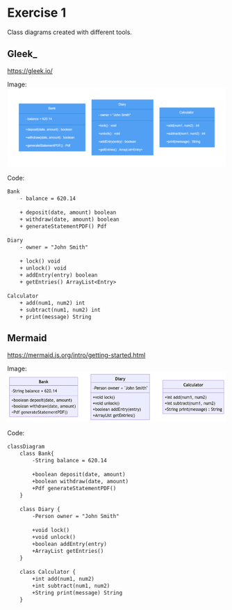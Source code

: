 # Exercise 1
Class diagrams created with different tools.

## Gleek_
https://gleek.io/

Image:  
![](/assets/exercises/Exercise1_gleek.png)

Code:  
```
Bank
	- balance = 620.14

	+ deposit(date, amount) boolean
	+ withdraw(date, amount) boolean
	+ generateStatementPDF() Pdf
	
Diary
	- owner = "John Smith"
	
	+ lock() void
	+ unlock() void
	+ addEntry(entry) boolean
	+ getEntries() ArrayList<Entry>
	
Calculator
	+ add(num1, num2) int
	+ subtract(num1, num2) int
	+ print(message) String
```

## Mermaid
https://mermaid.js.org/intro/getting-started.html

Image:  
![](/assets/exercises/Exercise1_mermaid.png)

Code:  
```
classDiagram
    class Bank{
        -String balance = 620.14

        +boolean deposit(date, amount) 
        +boolean withdraw(date, amount) 
        +Pdf generateStatementPDF() 
    }

    class Diary {
        -Person owner = "John Smith"
	
        +void lock()
        +void unlock()
        +boolean addEntry(entry)
        +ArrayList getEntries()
    }

    class Calculator {
       	+int add(num1, num2) 
        +int subtract(num1, num2) 
        +String print(message) String 
    }
```